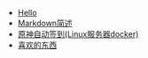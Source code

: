 * [Hello](/ "yexca'Docs")
* [Markdown简述](/Markdown/Markdown_Guide.md)  
* [原神自动签到(Linux服务器docker)](/Other/Genshin_helper_docker.md)
* [喜欢的东西](/like.md)